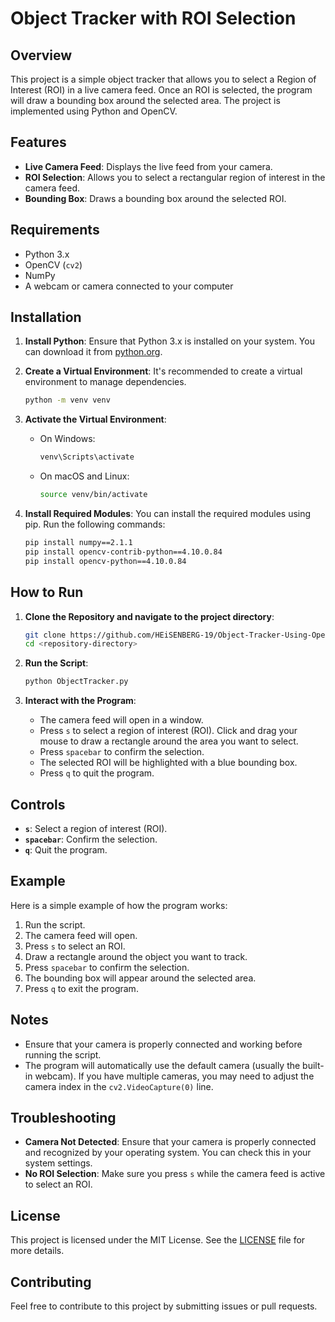 # Object Tracker with ROI Selection

## Overview

This project is a simple object tracker that allows you to select a Region of Interest (ROI) in a live camera feed. Once an ROI is selected, the program will draw a bounding box around the selected area. The project is implemented using Python and OpenCV.

## Features

- **Live Camera Feed**: Displays the live feed from your camera.
- **ROI Selection**: Allows you to select a rectangular region of interest in the camera feed.
- **Bounding Box**: Draws a bounding box around the selected ROI.

## Requirements

- Python 3.x
- OpenCV (`cv2`)
- NumPy
- A webcam or camera connected to your computer

## Installation

1. **Install Python**: Ensure that Python 3.x is installed on your system. You can download it from [python.org](https://www.python.org/).

2. **Create a Virtual Environment**: It's recommended to create a virtual environment to manage dependencies.

   ```bash
   python -m venv venv
   ```

3. **Activate the Virtual Environment**:

   - On Windows:

     ```bash
     venv\Scripts\activate
     ```

   - On macOS and Linux:

     ```bash
     source venv/bin/activate
     ```

4. **Install Required Modules**: You can install the required modules using pip. Run the following commands:

   ```bash
   pip install numpy==2.1.1
   pip install opencv-contrib-python==4.10.0.84
   pip install opencv-python==4.10.0.84
   ```

## How to Run

1. **Clone the Repository and navigate to the project directory**:

   ```bash
   git clone https://github.com/HEiSENBERG-19/Object-Tracker-Using-OpenCV.git
   cd <repository-directory>
   ```

2. **Run the Script**:

   ```bash
   python ObjectTracker.py
   ```

3. **Interact with the Program**:

   - The camera feed will open in a window.
   - Press `s` to select a region of interest (ROI). Click and drag your mouse to draw a rectangle around the area you want to select.
   - Press `spacebar` to confirm the selection.
   - The selected ROI will be highlighted with a blue bounding box.
   - Press `q` to quit the program.

## Controls

- **`s`**: Select a region of interest (ROI).
- **`spacebar`**: Confirm the selection.
- **`q`**: Quit the program.

## Example

Here is a simple example of how the program works:

1. Run the script.
2. The camera feed will open.
3. Press `s` to select an ROI.
4. Draw a rectangle around the object you want to track.
5. Press `spacebar` to confirm the selection.
6. The bounding box will appear around the selected area.
7. Press `q` to exit the program.

## Notes

- Ensure that your camera is properly connected and working before running the script.
- The program will automatically use the default camera (usually the built-in webcam). If you have multiple cameras, you may need to adjust the camera index in the `cv2.VideoCapture(0)` line.

## Troubleshooting

- **Camera Not Detected**: Ensure that your camera is properly connected and recognized by your operating system. You can check this in your system settings.
- **No ROI Selection**: Make sure you press `s` while the camera feed is active to select an ROI.

## License

This project is licensed under the MIT License. See the [LICENSE](LICENSE) file for more details.

## Contributing

Feel free to contribute to this project by submitting issues or pull requests.
